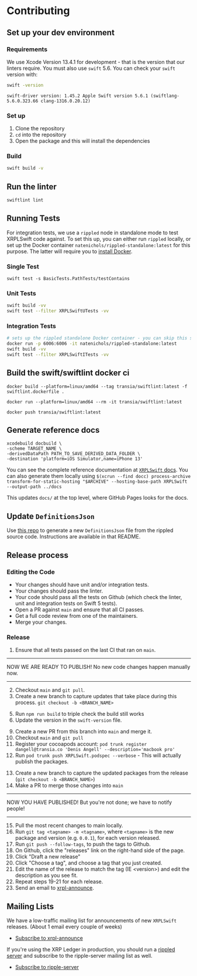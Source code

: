 # Contributing

## Set up your dev environment

### Requirements

We use Xcode Version 13.4.1 for development - that is the version that our linters require.
You must also use `swift` 5.6. You can check your `swift` version with:

```bash
swift -version
```

`swift-driver version: 1.45.2 Apple Swift version 5.6.1 (swiftlang-5.6.0.323.66 clang-1316.0.20.12)`

### Set up

1. Clone the repository
2. `cd` into the repository
3. Open the package and this will install the dependencies

### Build

```bash
swift build -v
```

## Run the linter

```bash
swiftlint lint
```

## Running Tests
For integration tests, we use a `rippled` node in standalone mode to test XRPLSwift code against. To set this up, you can either run `rippled` locally, or set up the Docker container `natenichols/rippled-standalone:latest` for this purpose. The latter will require you to [install Docker](https://docs.docker.com/get-docker/).

### Single Test

`swift test -s BasicTests.PathTests/testContains`

### Unit Tests

```bash
swift build -vv
swift test --filter XRPLSwiftUTests -vv
```

### Integration Tests

```bash
# sets up the rippled standalone Docker container - you can skip this step if you already have it set up
docker run -p 6006:6006 -it natenichols/rippled-standalone:latest
swift build -vv
swift test --filter XRPLSwiftITests -vv
```

## Build the swift/swiftlint docker ci

`docker build --platform=linux/amd64 --tag transia/swiftlint:latest -f swiftlint.dockerfile .`

`docker run --platform=linux/amd64 --rm -it transia/swiftlint:latest`

`docker push transia/swiftlint:latest`

## Generate reference docs

```
xcodebuild docbuild \
-scheme TARGET_NAME \
-derivedDataPath PATH_TO_SAVE_DERIVED_DATA_FOLDER \
-destination 'platform=iOS Simulator,name=iPhone 13'
```

You can see the complete reference documentation at [`XRPLSwift` docs](https://js.xrpl.org). You can also generate them locally using `$(xcrun --find docc) process-archive transform-for-static-hosting "$ARCHIVE" --hosting-base-path XRPLSwift --output-path ../docs`

This updates `docs/` at the top level, where GitHub Pages looks for the docs.

## Update `DefinitionsJson`
Use [this repo](https://github.com/RichardAH/xrpl-codec-gen) to generate a new `DefinitionsJson` file from the rippled source code. Instructions are available in that README.

<!--## Adding and removing packages-->
<!---->
<!--`XRPLSwift` uses `lerna` and `npm`'s workspaces features to manage a monorepo.-->
<!--Adding and removing packages requires a slightly different process than normal-->
<!--as a result.-->

<!--### Adding or removing development dependencies-->
<!---->
<!--`XRPLSwift` strives to use the same development dependencies in all packages.-->
<!--You may add and remove dev dependencies like normal:-->
<!---->
<!--```bash-->
<!--### adding a new dependency-->
<!--npm install --save-dev abbrev-->
<!--### removing a dependency-->
<!--npm uninstall --save-dev abbrev-->
<!--```-->

<!--### Adding or removing runtime dependencies-->
<!---->
<!--You need to specify which package is changing using the `-w` flag:-->
<!---->
<!--```bash-->
<!--### adding a new dependency to `xrpl`-->
<!--npm install abbrev -w xrpl-->
<!--### adding a new dependency to `ripple-keypairs`-->
<!--npm install abbrev -w ripple-keypairs-->
<!--### removing a dependency-->
<!--npm uninstall abbrev -w xrpl-->
<!--```-->

## Release process

### Editing the Code

* Your changes should have unit and/or integration tests.
* Your changes should pass the linter.
* Your code should pass all the tests on Github (which check the linter, unit and integration tests on Swift 5 tests).
* Open a PR against `main` and ensure that all CI passes.
* Get a full code review from one of the maintainers.
* Merge your changes.

### Release

1. Ensure that all tests passed on the last CI that ran on `main`.
___
NOW WE ARE READY TO PUBLISH! No new code changes happen manually now.
___
2. Checkout `main` and `git pull`.
3. Create a new branch to capture updates that take place during this process. `git checkout -b <BRANCH_NAME>`
<!-- 4. Run `npm run docgen` if the docs were modified in this release to update them. -->
5. Run `npm run build` to triple check the build still works
6. Update the version in the `swift-version` file.
<!-- 6. Run `npx lerna version --no-git-tag-version` - This creates a draft PR and release tags for the new version. -->
<!-- 7. For each changed package, pick what the new version should be. Lerna will bump the versions, commit version bumps to `main`, and create a new git tag for each published package. -->
<!-- 8. Run `npm i` to update the package-lock with the updated versions -->
9. Create a new PR from this branch into `main` and merge it.
10. Checkout `main` and `git pull`
11. Register your cocoapods account: `pod trunk register dangell@transia.co 'Denis Angell' --description='macbook pro'`
11. Run `pod trunk push XRPLSwift.podspec --verbose` - This will actually publish the packages.
<!-- 12. If it asks for it, you may need your [npmjs.com](https://npmjs.com) OTP (one-time password) to complete publication. -->
13. Create a new branch to capture the updated packages from the release (`git checkout -b <BRANCH_NAME>`)
14. Make a PR to merge those changes into `main`

___
NOW YOU HAVE PUBLISHED! But you're not done; we have to notify people!
___
15. Pull the most recent changes to main locally.
16. Run `git tag <tagname> -m <tagname>`, where `<tagname>` is the new package and version (e.g. `0.0.1`), for each version released.
17. Run `git push --follow-tags`, to push the tags to Github.
18. On Github, click the "releases" link on the right-hand side of the page.
19. Click "Draft a new release"
20. Click "Choose a tag", and choose a tag that you just created.
21. Edit the name of the release to match the tag (IE <version\>) and edit the description as you see fit.
22. Repeat steps 19-21 for each release.
23. Send an email to [xrpl-announce](https://groups.google.com/g/xrpl-announce).

## Mailing Lists
We have a low-traffic mailing list for announcements of new `XRPLSwift` releases. (About 1 email every couple of weeks)

+ [Subscribe to xrpl-announce](https://groups.google.com/g/xrpl-announce)

If you're using the XRP Ledger in production, you should run a [rippled server](https://github.com/ripple/rippled) and subscribe to the ripple-server mailing list as well.

+ [Subscribe to ripple-server](https://groups.google.com/g/ripple-server)
